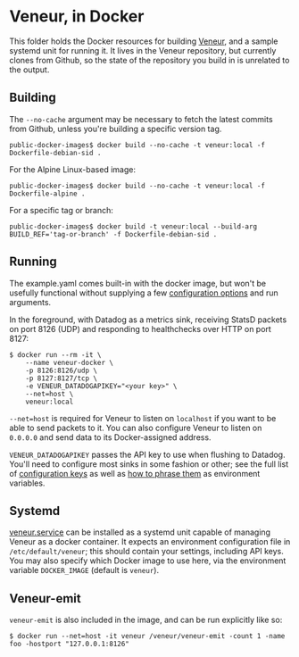 # Veneur, in Docker

This folder holds the Docker resources for building [Veneur](https://github.com/stripe/veneur), and a sample systemd unit for running it. It lives in the Veneur repository, but currently clones from Github, so the state of the repository you build in is unrelated to the output.

## Building

The `--no-cache` argument may be necessary to fetch the latest commits from Github, unless you're building a specific version tag.

```
public-docker-images$ docker build --no-cache -t veneur:local -f Dockerfile-debian-sid .
```

For the Alpine Linux-based image:
```
public-docker-images$ docker build --no-cache -t veneur:local -f Dockerfile-alpine .
```

For a specific tag or branch:
```
public-docker-images$ docker build -t veneur:local --build-arg BUILD_REF='tag-or-branch' -f Dockerfile-debian-sid .
```

## Running

The example.yaml comes built-in with the docker image, but won't be usefully functional without supplying a few [configuration options](https://github.com/stripe/veneur#configuration-via-environment-variables) and run arguments.

In the foreground, with Datadog as a metrics sink, receiving StatsD packets on port 8126 (UDP) and responding to healthchecks over HTTP on port 8127:

```
$ docker run --rm -it \
    --name veneur-docker \
    -p 8126:8126/udp \
    -p 8127:8127/tcp \
    -e VENEUR_DATADOGAPIKEY="<your key>" \
    --net=host \
    veneur:local
```

`--net=host` is required for Veneur to listen on `localhost` if you want to be able to send packets to it. You can also configure Veneur to listen on `0.0.0.0` and send data to its Docker-assigned address.

`VENEUR_DATADOGAPIKEY` passes the API key to use when flushing to Datadog. You'll need to configure most sinks in some fashion or other; see the full list of [configuration keys](https://github.com/stripe/veneur#configuration) as well as [how to phrase them](https://github.com/stripe/veneur#configuration-via-environment-variables) as environment variables.

## Systemd

[veneur.service](https://github.com/stripe/veneur/tree/master/public-docker-images/veneur.service) can be installed as a systemd unit capable of managing Veneur as a docker container. It expects an environment configuration file in `/etc/default/veneur`; this should contain your settings, including API keys. You may also specify which Docker image to use here, via the environment variable `DOCKER_IMAGE` (default is `veneur`).

## Veneur-emit

`veneur-emit` is also included in the image, and can be run explicitly like so:
```
$ docker run --net=host -it veneur /veneur/veneur-emit -count 1 -name foo -hostport "127.0.0.1:8126"
```
